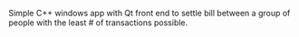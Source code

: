 Simple C++ windows app with Qt front end to settle bill between a group of people with the least # of transactions possible.
